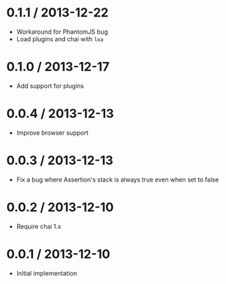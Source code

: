 
0.1.1 / 2013-12-22
==================

  * Workaround for PhantomJS bug
  * Load plugins and chai with `loa`

0.1.0 / 2013-12-17
==================

  * Add support for plugins

0.0.4 / 2013-12-13
==================

  * Improve browser support

0.0.3 / 2013-12-13
==================

  * Fix a bug where Assertion's stack is always true even when set to false

0.0.2 / 2013-12-10
==================

  * Require chai 1.x

0.0.1 / 2013-12-10
==================

  * Initial implementation
